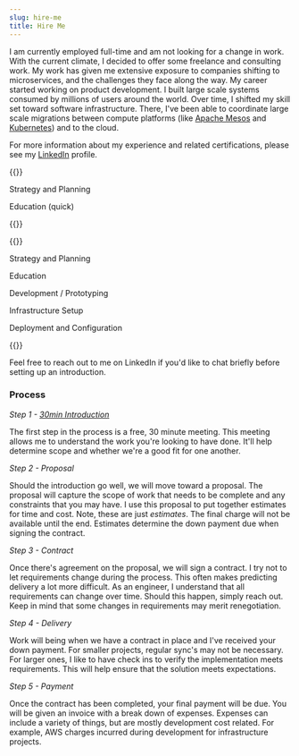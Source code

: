 ```yaml
---
slug: hire-me
title: Hire Me
---
```


I am currently employed full-time and am not looking for a change in work.
With the current climate, I decided to offer some freelance and consulting work.
My work has given me extensive exposure to companies shifting to microservices, and the challenges they face along the way.
My career started working on product development.
I built large scale systems consumed by millions of users around the world.
Over time, I shifted my skill set toward software infrastructure.
There, I've been able to coordinate large scale migrations between compute platforms (like [Apache Mesos] and [Kubernetes]) and to the cloud.

For more information about my experience and related certifications, please see my [LinkedIn] profile.

[Apache Mesos]: https://mesos.apache.org/
[Kubernetes]: https://kubernetes.io/
[LinkedIn]: https://www.linkedin.com/in/mjpitz

{{<package title="Consulting" price="$75 - $100 per hour">}}
<p>Strategy and Planning</p>
<p>Education (quick)</p>
{{</package>}}

{{<package title="Freelance" price="$100 - $125 per hour">}}
<p>Strategy and Planning</p>
<p>Education</p>
<p>Development / Prototyping</p>
<p>Infrastructure Setup</p>
<p>Deployment and Configuration</p>
{{</package>}}

Feel free to reach out to me on LinkedIn if you'd like to chat briefly before setting up an introduction.

### Process

_Step 1 - [30min Introduction](https://calendly.com/mjpitz/30min)_

The first step in the process is a free, 30 minute meeting.
This meeting allows me to understand the work you're looking to have done.
It'll help determine scope and whether we're a good fit for one another.

_Step 2 - Proposal_

Should the introduction go well, we will move toward a proposal.
The proposal will capture the scope of work that needs to be complete and any constraints that you may have.
I use this proposal to put together estimates for time and cost.
Note, these are just _estimates_.
The final charge will not be available until the end.
Estimates determine the down payment due when signing the contract.  

_Step 3 - Contract_

Once there's agreement on the proposal, we will sign a contract.
I try not to let requirements change during the process.
This often makes predicting delivery a lot more difficult.
As an engineer, I understand that all requirements can change over time.
Should this happen, simply reach out.
Keep in mind that some changes in requirements may merit renegotiation.

_Step 4 - Delivery_

Work will being when we have a contract in place and I've received your down payment.
For smaller projects, regular sync's may not be necessary.
For larger ones, I like to have check ins to verify the implementation meets requirements.
This will help ensure that the solution meets expectations.

_Step 5 - Payment_

Once the contract has been completed, your final payment will be due.
You will be given an invoice with a break down of expenses.
Expenses can include a variety of things, but are mostly development cost related.
For example, AWS charges incurred during development for infrastructure projects.

